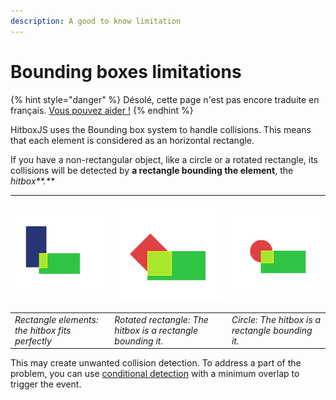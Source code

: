 ```yaml
---
description: A good to know limitation
---
```


# Bounding boxes limitations

{% hint style="danger" %}
Désolé, cette page n'est pas encore traduite en français. [Vous pouvez aider !](https://github.com/leoboyerbx/hitbox-js/blob/masterfr/docs/api/hitbox-object.md)
{% endhint %}

HitboxJS uses the Bounding box system to handle collisions. This means that each element is considered as an horizontal rectangle.

If you have a non-rectangular object, like a circle or a rotated rectangle, its collisions will be detected by **a rectangle bounding the element**, the _hitbox**.**_

<table>
  <thead>
    <tr>
      <th style="text-align:left">
        <p></p>
        <p>
          <img src="../.gitbook/assets/debug1.png" alt="Regular rectangles: the hitbox fits perfectly"
          />
        </p>
      </th>
      <th style="text-align:left">
        <p></p>
        <p>
          <img src="../.gitbook/assets/debug2 (1).png" alt/>
        </p>
      </th>
      <th style="text-align:left">
        <p></p>
        <p>
          <img src="../.gitbook/assets/bounding3 (2).png" alt/>
        </p>
      </th>
    </tr>
  </thead>
  <tbody>
    <tr>
      <td style="text-align:left"><em>Rectangle elements: the hitbox fits perfectly</em>
      </td>
      <td style="text-align:left"><em>Rotated rectangle: The hitbox is a rectangle bounding it.</em>
      </td>
      <td style="text-align:left"><em>Circle: The hitbox is a rectangle bounding it.</em>
      </td>
    </tr>
  </tbody>
</table>

This may create unwanted collision detection. To address a part of the problem, you can use [conditional detection](../advanced/conditional-detection.md) with a minimum overlap to trigger the event.

